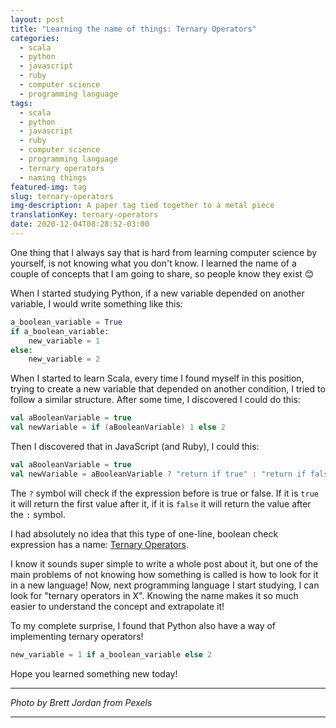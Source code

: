 ```yaml
---
layout: post
title: "Learning the name of things: Ternary Operators"
categories:
  - scala
  - python
  - javascript
  - ruby
  - computer science
  - programming language
tags:
  - scala
  - python
  - javascript
  - ruby
  - computer science
  - programming language
  - ternary operators
  - naming things
featured-img: tag
slug: ternary-operators
img-description: A paper tag tied together to a metal piece
translationKey: ternary-operators
date: 2020-12-04T08:28:52-03:00
---
```


One thing that I always say that is hard from learning computer science by yourself, is not knowing what you don't know. I learned the name of a couple of concepts that I am going to share, so people know they exist 😊

When I started studying Python, if a new variable depended on another variable, I would write something like this:

<!--more-->

```python
a_boolean_variable = True
if a_boolean_variable:
    new_variable = 1
else:
    new_variable = 2
```

When I started to learn Scala, every time I found myself in this position, trying to create a new variable that depended on another condition, I tried to follow a similar structure. After some time, I discovered I could do this:

```scala
val aBooleanVariable = true
val newVariable = if (aBooleanVariable) 1 else 2
```

Then I discovered that in JavaScript (and Ruby), I could this:

```scala
val aBooleanVariable = true
val newVariable = aBooleanVariable ? "return if true" : "return if false" 
```

The `?` symbol will check if the expression before is true or false. If it is `true` it will return the first value after it, if it is `false` it will return the value after the `:` symbol.

I had absolutely no idea that this type of one-line, boolean check expression has a name: [Ternary Operators](https://developer.mozilla.org/en-US/docs/Web/JavaScript/Reference/Operators/Conditional_Operator).  

I know it sounds super simple to write a whole post about it, but one of the main problems of not knowing how something is called is how to look for it in a new language! Now, next programming language I start studying, I can look for "ternary operators in X". Knowing the name makes it so much easier to understand the concept and extrapolate it!

To my complete surprise, I found that Python also have a way of implementing ternary operators!

```python
new_variable = 1 if a_boolean_variable else 2
```

Hope you learned something new today!

---

*Photo by Brett Jordan from Pexels*

---
